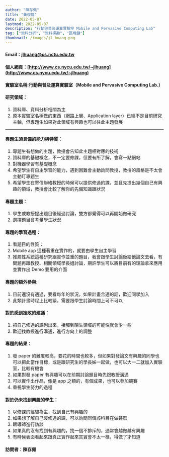 ```yaml
---
author: "陳存佩"
title: "黃俊龍"
date: 2022-05-07
lastmod: 2022-05-07
description: "行動與普及運算實驗室 Mobile and Pervasive Computing Lab"
tag: ["資料分析", "資料探勘", "區塊鏈"]
thumbnail: /images/jl_huang.png
---
```


#### Email：jlhuang@cs.nctu.edu.tw

#### 個人網頁：[http://www.cs.nycu.edu.tw/~jlhuang](http://www.cs.nycu.edu.tw/~jlhuang)

#### 實驗室名稱:行動與普及運算實驗室（Mobile and Pervasive Computing Lab.）

#### 研究領域：

1. 資料庫、資料分析相關為主
2. 原本實驗室名稱做的東西（網路上層、Application layer）已經不是目前研究主軸，但專題生如果對此領域有興趣也可以往此主題發展

---

#### 專題生須具備的能力與特質：

1. 專題生有想做的主題，教授會告知此主題相對應的技術
2. 資料庫的基礎概念，不一定要修課，但要有所了解，會寫一點網站
3. 對機器學習有基礎概念
4. 希望學生有自主學習的能力，遇到困難會主動詢問教授，教授的風格是不太會主動盯專題生
5. 希望學生在寄信聯絡教授的時候可以提供修過的課，並且先提出幾個自己有興趣的領域，教授會比較了解你的先備知識跟狀況

#### 專題主題：

1. 學生或教授提出題目後經過討論，雙方都覺得可以再開始做研究
2. 選擇題目會考量學生狀況

#### 專題的學習過程：

1. 看題目的性質：
2. Mobile app 這種著重在實作的，就要由學生自主學習
3. 推薦性系統這種研究跟實作並重的題目，我會跟學生討論後給他論文去看，有問題再跟教授、相關領域學長姐討論，期許學生可以將目前有的理論拿來應用並實作出 Demo 要用的介面

#### 專題的額外參與:

1. 目前還沒有遇過，要看每年的狀況，如果計畫合適的話，歡迎同學加入
2. 此類計畫時程上比較緊，需要跟學生討論時間上可不可以

#### 對於感到挫敗的建議：

1. 把自己修過的課列出來，接觸到陌生領域的可能性就會少一些
2. 歡迎找教授進行溝通，進行方向上的調整

#### 專題的結果：

1. 發 paper 的難度較高，要花的時間也較多，但如果對發論文有興趣的同學也可以把此當作目標，或是跟研究生的學長姊一起做，也可以大一二就加入實驗室，比較有機會
2. 如果對發 paper 有興趣可以在前期討論題目時先跟教授溝通
3. 可以實作出作品，像是 app 之類的，有個成果，也可以參加競賽
4. 重視學生努力的過程

#### 對於仍未找到興趣的學生：

1. 以修課的經驗為主，找到自己有興趣的
2. 如果想了解自己沒修過的課，可以詢問同儕該科目在做甚麼
3. 跟導師進行訪談
4. 如果真的沒有找到有興趣的，找一個不排斥的，通常會越做越有興趣
5. 有時候表面看起來跟真正實作起來其實會不太一樣，得做了才知道

#### 訪問者：陳存佩